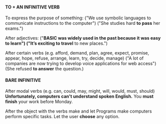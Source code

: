 
#### **TO + AN INFINITIVE VERB** 

To express the purpose of something:
	("We use symbolic languages to communicate instructions to the computer")
	("She studies hard **to pass** her exams.")

 After adjectives:
	("**BASIC was widely used in the past because it was easy to learn")
	("It’s exciting to travel** to new places.")

After certain verbs (e.g. afford, demand, plan, agree, expect, promise, appear, hope, refuse, arrange, learn, try, decide, manage)
	("A lot of companies are now trying to develop voice applications for web access")
	(She refused **to answer** the question.)
	

#### **BARE INFINITIVE**


After modal verbs (e.g. can, could, may, might, will, would, must, should)
	**Unfortunately, computers can't understand spoken English.**
    You **must finish** your work before Monday.

 After the object with the verbs make and let
	Programs make computers perform specific tasks.
	Let the user **choose** any option.
